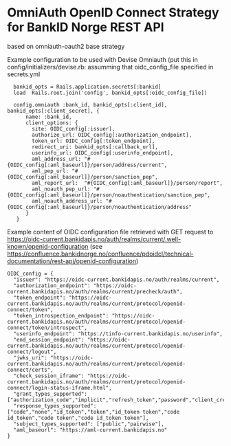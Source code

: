 # OmniAuth OpenID Connect Strategy for BankID Norge REST API

 based  on omniauth-oauth2 base strategy 


 Example configuration to be used with Devise Omniauth (put this in config/initializers/devise.rb:
 assumming that oidc_config_file specified in secrets.yml

```
  bankid_opts = Rails.application.secrets[:bankid]
  load  Rails.root.join('config', bankid_opts[:oidc_config_file])

  config.omniauth :bank_id, bankid_opts[:client_id], bankid_opts[:client_secret], {
      name: :bank_id,
      client_options: {
        site: OIDC_config[:issuer],
        authorize_url: OIDC_config[:authorization_endpoint],
        token_url: OIDC_config[:token_endpoint],
        redirect_uri: bankid_opts[:callback_url], 
        userinfo_url: OIDC_config[:userinfo_endpoint],
        aml_address_url: "#{OIDC_config[:aml_baseurl]}/person/address/current",
        aml_pep_url: "#{OIDC_config[:aml_baseurl]}/person/sanction_pep",
        aml_report_url:  "#{OIDC_config[:aml_baseurl]}/person/report",
        aml_noauth_pep_url: "#{OIDC_config[:aml_baseurl]}/person/noauthentication/sanction_pep",
        aml_noauth_address_url: "#{OIDC_config[:aml_baseurl]}/person/noauthentication/address"
      }
   }
```

 Example content of OIDC configuration file retrieved with GET request to
 https://oidc-current.bankidapis.no/auth/realms/current/.well-known/openid-configuration
 (see https://confluence.bankidnorge.no/confluence/pdoidcl/technical-documentation/rest-api/openid-configuration)
```
OIDC_config = {
  "issuer": "https://oidc-current.bankidapis.no/auth/realms/current",
  "authorization_endpoint": "https://oidc-current.bankidapis.no/auth/realms/current/precheck/auth",
  "token_endpoint": "https://oidc-current.bankidapis.no/auth/realms/current/protocol/openid-connect/token",
  "token_introspection_endpoint": "https://oidc-current.bankidapis.no/auth/realms/current/protocol/openid-connect/token/introspect",
  "userinfo_endpoint": "https://tinfo-current.bankidapis.no/userinfo",
  "end_session_endpoint": "https://oidc-current.bankidapis.no/auth/realms/current/protocol/openid-connect/logout",
  "jwks_uri": "https://oidc-current.bankidapis.no/auth/realms/current/protocol/openid-connect/certs",
  "check_session_iframe": "https://oidc-current.bankidapis.no/auth/realms/current/protocol/openid-connect/login-status-iframe.html",
  "grant_types_supported": ["authorization_code","implicit","refresh_token","password","client_credentials"],
  "response_types_supported": ["code","none","id_token","token","id_token token","code id_token","code token","code id_token token"],
  "subject_types_supported": ["public","pairwise"],
  "aml_baseurl": "https://aml-current.bankidapis.no"
}
```